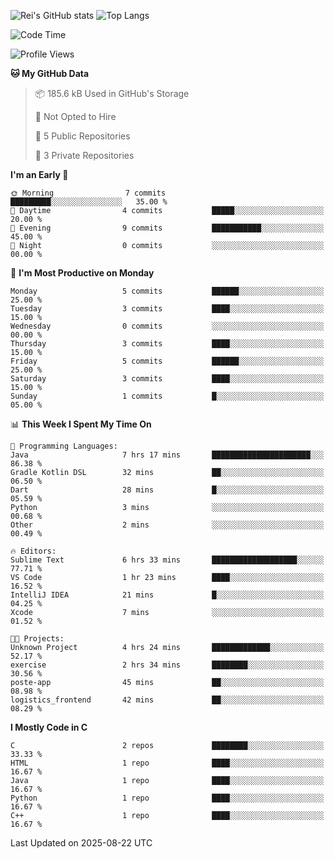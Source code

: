 ![Rei's GitHub stats](https://github-readme-stats.vercel.app/api?username=rei-doda&show_icons=true&theme=transparent)
![Top Langs](https://github-readme-stats.vercel.app/api/top-langs/?username=rei-doda&theme=transparent&layout=compact)

<!--START_SECTION:waka-->
![Code Time](http://img.shields.io/badge/Code%20Time-53%20hrs%2059%20mins-blue)

![Profile Views](http://img.shields.io/badge/Profile%20Views-42-blue)

**🐱 My GitHub Data** 

> 📦 185.6 kB Used in GitHub's Storage 
 > 
> 🚫 Not Opted to Hire
 > 
> 📜 5 Public Repositories 
 > 
> 🔑 3 Private Repositories 
 > 
**I'm an Early 🐤** 

```text
🌞 Morning                7 commits           █████████░░░░░░░░░░░░░░░░   35.00 % 
🌆 Daytime                4 commits           █████░░░░░░░░░░░░░░░░░░░░   20.00 % 
🌃 Evening                9 commits           ███████████░░░░░░░░░░░░░░   45.00 % 
🌙 Night                  0 commits           ░░░░░░░░░░░░░░░░░░░░░░░░░   00.00 % 
```
📅 **I'm Most Productive on Monday** 

```text
Monday                   5 commits           ██████░░░░░░░░░░░░░░░░░░░   25.00 % 
Tuesday                  3 commits           ████░░░░░░░░░░░░░░░░░░░░░   15.00 % 
Wednesday                0 commits           ░░░░░░░░░░░░░░░░░░░░░░░░░   00.00 % 
Thursday                 3 commits           ████░░░░░░░░░░░░░░░░░░░░░   15.00 % 
Friday                   5 commits           ██████░░░░░░░░░░░░░░░░░░░   25.00 % 
Saturday                 3 commits           ████░░░░░░░░░░░░░░░░░░░░░   15.00 % 
Sunday                   1 commits           █░░░░░░░░░░░░░░░░░░░░░░░░   05.00 % 
```


📊 **This Week I Spent My Time On** 

```text
💬 Programming Languages: 
Java                     7 hrs 17 mins       ██████████████████████░░░   86.38 % 
Gradle Kotlin DSL        32 mins             ██░░░░░░░░░░░░░░░░░░░░░░░   06.50 % 
Dart                     28 mins             █░░░░░░░░░░░░░░░░░░░░░░░░   05.59 % 
Python                   3 mins              ░░░░░░░░░░░░░░░░░░░░░░░░░   00.68 % 
Other                    2 mins              ░░░░░░░░░░░░░░░░░░░░░░░░░   00.49 % 

🔥 Editors: 
Sublime Text             6 hrs 33 mins       ███████████████████░░░░░░   77.71 % 
VS Code                  1 hr 23 mins        ████░░░░░░░░░░░░░░░░░░░░░   16.52 % 
IntelliJ IDEA            21 mins             █░░░░░░░░░░░░░░░░░░░░░░░░   04.25 % 
Xcode                    7 mins              ░░░░░░░░░░░░░░░░░░░░░░░░░   01.52 % 

🐱‍💻 Projects: 
Unknown Project          4 hrs 24 mins       █████████████░░░░░░░░░░░░   52.17 % 
exercise                 2 hrs 34 mins       ████████░░░░░░░░░░░░░░░░░   30.56 % 
poste-app                45 mins             ██░░░░░░░░░░░░░░░░░░░░░░░   08.98 % 
logistics_frontend       42 mins             ██░░░░░░░░░░░░░░░░░░░░░░░   08.29 % 
```

**I Mostly Code in C** 

```text
C                        2 repos             ████████░░░░░░░░░░░░░░░░░   33.33 % 
HTML                     1 repo              ████░░░░░░░░░░░░░░░░░░░░░   16.67 % 
Java                     1 repo              ████░░░░░░░░░░░░░░░░░░░░░   16.67 % 
Python                   1 repo              ████░░░░░░░░░░░░░░░░░░░░░   16.67 % 
C++                      1 repo              ████░░░░░░░░░░░░░░░░░░░░░   16.67 % 
```




 Last Updated on 2025-08-22 UTC
<!--END_SECTION:waka-->